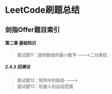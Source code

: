 # LeetCode刷题总结

## 剑指Offer题目索引

#### 第二章 基础知识
> 面试题11：旋转数组的最小数字---->二分查找  
##### 2.4.3 回溯法
> 面试题12：矩阵中的路径---->  
> 面试题13：机器人的运动范围  
